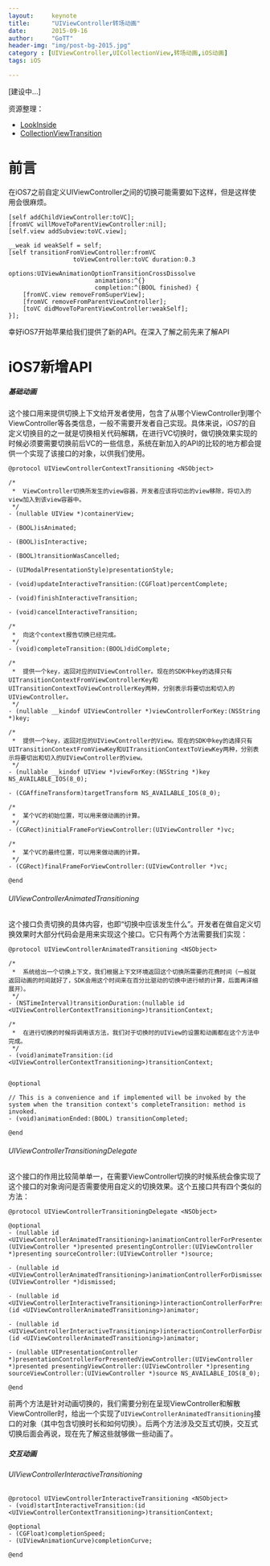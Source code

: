 ```yaml
---
layout:     keynote
title:      "UIViewController转场动画"
date:       2015-09-16
author:     "GoTT"
header-img: "img/post-bg-2015.jpg"
category : [UIViewController,UICollectionView,转场动画,iOS动画]
tags: iOS

---
```


[建设中...]

资源整理：

* [LookInside](developer.apple.com/library/etc/redirect/xcode/ios/1048/samplecode/LookInside/Introduction/Intro.html)
* [CollectionViewTransition](https://developer.apple.com/library/prerelease/ios/samplecode/CollectionViewTransition/Introduction/Intro.html)

# 前言
在iOS7之前自定义UIViewController之间的切换可能需要如下这样，但是这样使用会很麻烦。

```
[self addChildViewController:toVC];
[fromVC willMoveToParentViewController:nil];
[self.view addSubview:toVC.view];

__weak id weakSelf = self;  
[self transitionFromViewController:fromVC
                  toViewController:toVC duration:0.3
                           options:UIViewAnimationOptionTransitionCrossDissolve
                        animations:^{}
                        completion:^(BOOL finished) {
    [fromVC.view removeFromSuperView];
    [fromVC removeFromParentViewController];
    [toVC didMoveToParentViewController:weakSelf];
}];
```

幸好iOS7开始苹果给我们提供了新的API。在深入了解之前先来了解API

# iOS7新增API

##### 基础动画

这个接口用来提供切换上下文给开发者使用，包含了从哪个ViewController到哪个ViewController等各类信息，一般不需要开发者自己实现。具体来说，iOS7的自定义切换目的之一就是切换相关代码解耦，在进行VC切换时，做切换效果实现的时候必须要需要切换前后VC的一些信息，系统在新加入的API的比较的地方都会提供一个实现了该接口的对象，以供我们使用。

```
@protocol UIViewControllerContextTransitioning <NSObject>

/*
 *  ViewController切换所发生的view容器，开发者应该将切出的view移除，将切入的view加入到该view容器中。
 */
- (nullable UIView *)containerView;

- (BOOL)isAnimated;

- (BOOL)isInteractive;

- (BOOL)transitionWasCancelled;

- (UIModalPresentationStyle)presentationStyle;

- (void)updateInteractiveTransition:(CGFloat)percentComplete;

- (void)finishInteractiveTransition;

- (void)cancelInteractiveTransition;

/*
 *  向这个context报告切换已经完成。
 */
- (void)completeTransition:(BOOL)didComplete;

/*
 *  提供一个key，返回对应的UIViewController。现在的SDK中key的选择只有UITransitionContextFromViewControllerKey和UITransitionContextToViewControllerKey两种，分别表示将要切出和切入的UIViewController。
 */
- (nullable __kindof UIViewController *)viewControllerForKey:(NSString *)key;

/*
 *  提供一个key，返回对应的UIViewController的View。现在的SDK中key的选择只有UITransitionContextFromViewKey和UITransitionContextToViewKey两种，分别表示将要切出和切入的UIViewController的view。
 */
- (nullable __kindof UIView *)viewForKey:(NSString *)key NS_AVAILABLE_IOS(8_0);

- (CGAffineTransform)targetTransform NS_AVAILABLE_IOS(8_0);

/*
 *  某个VC的初始位置，可以用来做动画的计算。
 */
- (CGRect)initialFrameForViewController:(UIViewController *)vc;

/*
 *  某个VC的最终位置，可以用来做动画的计算。
 */
- (CGRect)finalFrameForViewController:(UIViewController *)vc;

@end
```

###### UIViewControllerAnimatedTransitioning

这个接口负责切换的具体内容，也即“切换中应该发生什么”。开发者在做自定义切换效果时大部分代码会是用来实现这个接口。它只有两个方法需要我们实现：

```
@protocol UIViewControllerAnimatedTransitioning <NSObject>

/*
 *  系统给出一个切换上下文，我们根据上下文环境返回这个切换所需要的花费时间（一般就返回动画的时间就好了，SDK会用这个时间来在百分比驱动的切换中进行帧的计算，后面再详细展开）。
 */
- (NSTimeInterval)transitionDuration:(nullable id <UIViewControllerContextTransitioning>)transitionContext;

/*
 *  在进行切换的时候将调用该方法，我们对于切换时的UIView的设置和动画都在这个方法中完成。
 */
- (void)animateTransition:(id <UIViewControllerContextTransitioning>)transitionContext;


@optional

// This is a convenience and if implemented will be invoked by the system when the transition context's completeTransition: method is invoked.
- (void)animationEnded:(BOOL) transitionCompleted;

@end
```

###### UIViewControllerTransitioningDelegate

这个接口的作用比较简单单一，在需要ViewController切换的时候系统会像实现了这个接口的对象询问是否需要使用自定义的切换效果。这个五接口共有四个类似的方法：

```
@protocol UIViewControllerTransitioningDelegate <NSObject>

@optional
- (nullable id <UIViewControllerAnimatedTransitioning>)animationControllerForPresentedController:(UIViewController *)presented presentingController:(UIViewController *)presenting sourceController:(UIViewController *)source;

- (nullable id <UIViewControllerAnimatedTransitioning>)animationControllerForDismissedController:(UIViewController *)dismissed;

- (nullable id <UIViewControllerInteractiveTransitioning>)interactionControllerForPresentation:(id <UIViewControllerAnimatedTransitioning>)animator;

- (nullable id <UIViewControllerInteractiveTransitioning>)interactionControllerForDismissal:(id <UIViewControllerAnimatedTransitioning>)animator;

- (nullable UIPresentationController *)presentationControllerForPresentedViewController:(UIViewController *)presented presentingViewController:(UIViewController *)presenting sourceViewController:(UIViewController *)source NS_AVAILABLE_IOS(8_0);

@end
```

前两个方法是针对动画切换的，我们需要分别在呈现ViewController和解散ViewController时，给出一个实现了`UIViewControllerAnimatedTransitioning`接口的对象（其中包含切换时长和如何切换）。后两个方法涉及交互式切换，交互式切换后面会再说，现在先了解这些就够做一些动画了。

##### 交互动画

###### UIViewControllerInteractiveTransitioning

```
@protocol UIViewControllerInteractiveTransitioning <NSObject>
- (void)startInteractiveTransition:(id <UIViewControllerContextTransitioning>)transitionContext;

@optional
- (CGFloat)completionSpeed;
- (UIViewAnimationCurve)completionCurve;

@end
```
